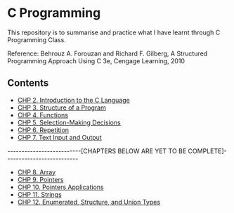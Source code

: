 # C Programming
This repository is to summarise and practice what I have learnt through C Programming Class.

Reference: Behrouz A. Forouzan and Richard F. Gilberg, A Structured Programming Approach Using C 3e, Cengage Learning, 2010

## Contents
* [CHP 2. Introduction to the C Language](https://github.com/mhnam/c_programming/blob/master/chp2.md)
* [CHP 3. Structure of a Program](https://github.com/mhnam/c_programming/blob/master/chp3.md)
* [CHP 4. Functions](https://github.com/mhnam/c_programming/blob/master/chp4.md)
* [CHP 5. Selection-Making Decisions](https://github.com/mhnam/c_programming/blob/master/chp5.md)
* [CHP 6. Repetition](https://github.com/mhnam/c_programming/blob/master/chp6.md)
* [CHP 7. Text Input and Output](https://github.com/mhnam/c_programming/blob/master/chp7.md)

--------------------------[CHAPTERS BELOW ARE YET TO BE COMPLETE]--------------------------

* [CHP 8. Array](https://github.com/mhnam/c_programming/blob/master)
* [CHP 9. Pointers](https://github.com/mhnam/c_programming/blob/master)
* [CHP 10. Pointers Applications](https://github.com/mhnam/c_programming/blob/master)
* [CHP 11. Strings](https://github.com/mhnam/c_programming/blob/master)
* [CHP 12. Enumerated, Structure, and Union Types](https://github.com/mhnam/c_programming/blob/master)
